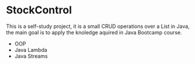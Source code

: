 # StockControl
This is a self-study project, it is a small CRUD operations over a List in Java, the main goal is to apply the knoledge aquired in Java Bootcamp course.
- OOP
- Java Lambda
- Java Streams
